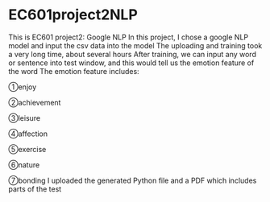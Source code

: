 # EC601project2NLP
This is EC601 project2: Google NLP
In this project, I chose a google NLP model and input the csv data into the model
The uploading and training took a very long time, about several hours
After training, we can input any word or sentence into test window, and this would tell us the emotion feature of the word
The emotion feature includes: 

①enjoy 

②achievement 

③leisure 

④affection 

⑤exercise 

⑥nature 

⑦bonding
I uploaded the generated Python file and a PDF which includes parts of the test
